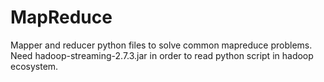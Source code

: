 # MapReduce

Mapper and reducer python files to solve common mapreduce problems.
Need hadoop-streaming-2.7.3.jar in order to read python script in hadoop ecosystem.
